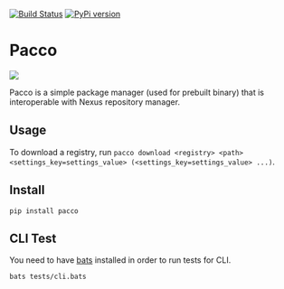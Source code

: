 [![Build Status](https://travis-ci.org/kwinata/pacco.svg?branch=master)](https://travis-ci.org/kwinata/pacco)
[![PyPi version](https://pypip.in/v/pacco/badge.png)](https://pypi.org/project/pacco/)

# Pacco
![](docs/source/_images/pacco.png)

Pacco is a simple package manager (used for prebuilt binary) that is interoperable with Nexus repository manager.

## Usage

To download a registry, run `pacco download <registry> <path> <settings_key=settings_value> (<settings_key=settings_value> ...)`.

## Install
```
pip install pacco
```

## CLI Test

You need to have [bats](https://github.com/sstephenson/bats) installed in order to run tests for CLI.
```
bats tests/cli.bats
```